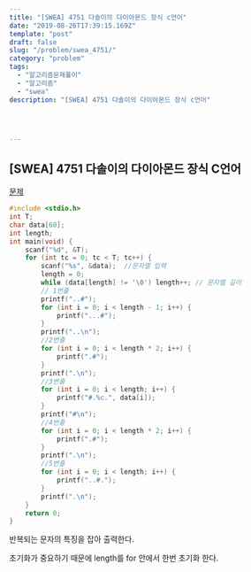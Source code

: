 ```yaml
---
title: "[SWEA] 4751 다솔이의 다이아몬드 장식 c언어"
date: "2019-08-26T17:39:15.169Z"
template: "post"
draft: false
slug: "/problem/swea_4751/"
category: "problem"
tags:
  - "알고리즘문제풀이"
  - "알고리즘"
  - "swea"
description: "[SWEA] 4751 다솔이의 다이아몬드 장식 c언어"




---
```






## [SWEA] 4751 다솔이의 다이아몬드 장식 C언어

[문제](<https://swexpertacademy.com/main/code/problem/problemDetail.do?contestProbId=AWSNw5jKzwMDFAUr&categoryId=AWSNw5jKzwMDFAUr&categoryType=CODE#none>)

```c
#include <stdio.h>
int T;
char data[60];
int length;
int main(void) {
	scanf("%d", &T);
	for (int tc = 0; tc < T; tc++) {
		scanf("%s", &data);	 //문자열 입력
		length = 0;
		while (data[length] != '\0') length++; // 문자열 길이
		// 1번줄
		printf("..#");
		for (int i = 0; i < length - 1; i++) {
			printf("...#");
		}
		printf("..\n");
		//2번줄
		for (int i = 0; i < length * 2; i++) {
			printf(".#");
		}
		printf(".\n");
		//3번줄
		for (int i = 0; i < length; i++) {
			printf("#.%c.", data[i]);
		}
		printf("#\n");
		//4번줄
		for (int i = 0; i < length * 2; i++) {
			printf(".#");
		}
		printf(".\n");
		//5번줄
		for (int i = 0; i < length; i++) {
			printf("..#.");
		}
		printf(".\n");
	}
	return 0;
}
```

반복되는 문자의 특징을 잡아 출력한다.

초기화가 중요하기 때문에 length를 for 안에서 한번 초기화 한다.